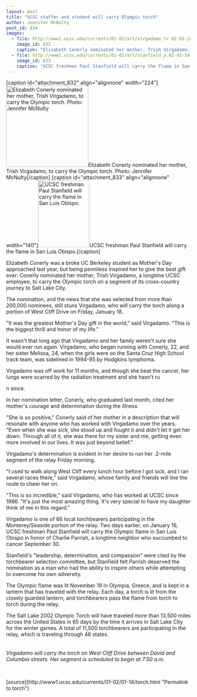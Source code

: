 ```yaml
---
layout: post
title: "UCSC staffer and student will carry Olympic torch"
author: Jennifer McNulty
post_id: 834
images:
  - file: http://www1.ucsc.edu/currents/01-02/art/virgadamo_tr.02-01-14.224.jpg
    image_id: 832
    caption: "Elizabeth Conerly nominated her mother, Trish Virgadamo, to carry the Olympic torch. Photo: Jennifer McNulty"
  - file: http://www1.ucsc.edu/currents/01-02/art/stanfield_p.02-01-14.140.jpg
    image_id: 833
    caption: "UCSC freshman Paul Stanfield will carry the flame in San Luis Obispo."
---
```


[caption id="attachment_832" align="alignnone" width="224"]<a href="http://localhost/mysite/wp-content/uploads/2002/01/virgadamo_tr.02-01-14.224.jpg"><img class="size-full wp-image-832" src="http://localhost/mysite/wp-content/uploads/2002/01/virgadamo_tr.02-01-14.224.jpg" alt="Elizabeth Conerly nominated her mother, Trish Virgadamo, to carry the Olympic torch. Photo: Jennifer McNulty" width="224" height="221" /></a>Elizabeth Conerly nominated her mother, Trish Virgadamo, to carry the Olympic torch. Photo: Jennifer McNulty[/caption]
[caption id="attachment_833" align="alignnone" width="140"]<a href="http://localhost/mysite/wp-content/uploads/2002/01/stanfield_p.02-01-14.140.jpg"><img class="size-full wp-image-833" src="http://localhost/mysite/wp-content/uploads/2002/01/stanfield_p.02-01-14.140.jpg" alt="UCSC freshman Paul Stanfield will carry the flame in San Luis Obispo." width="140" height="182" /></a>UCSC freshman Paul Stanfield will carry the flame in San Luis Obispo.[/caption]
<p>
  Elizabeth Conerly was a broke UC Berkeley student as Mother's Day approached last year, but being penniless inspired her to give the best gift ever: Conerly nominated her mother, Trish Virgadamo, a longtime UCSC employee, to carry the Olympic torch on a segment of its cross-country journey to Salt Lake City.
</p>The nomination, and the news that she was selected from more than 200,000 nominees, still stuns Virgadamo, who will carry the torch along a portion of West Cliff Drive on Friday, January 18.
<p>
  "It was the greatest Mother's Day gift in the world," said Virgadamo. "This is the biggest thrill and honor of my life."
</p>
<p>
  It wasn't that long ago that Virgadamo and her family weren't sure she would ever run again. Virgadamo, who began running with Conerly, 22, and her sister Melissa, 24, when the girls were on the Santa Cruz High School track team, was sidelined in 1994-95 by Hodgkins lymphoma.
</p>
<p>
  Virgadamo was off work for 11 months, and though she beat the cancer, her lungs were scarred by the radiation treatment and she hasn't ru
</p>n since.
<p>
  In her nomination letter, Conerly, who graduated last month, cited her mother's courage and determination during the illness.
</p>
<p>
  "She is so positive," Conerly said of her mother in a description that will resonate with anyone who has worked with Virgadamo over the years. "Even when she was sick, she stood up and fought it and didn't let it get her down. Through all of it, she was there for my sister and me, getting even more involved in our lives. It was just beyond belief."
</p>
<p>
  Virgadamo's determination is evident in her desire to run her .2-mile segment of the relay Friday morning.
</p>
<p>
  "I used to walk along West Cliff every lunch hour before I got sick, and I ran several races there," said Virgadamo, whose family and friends will line the route to cheer her on.
</p>
<p>
  "This is so incredible," said Virgadamo, who has worked at UCSC since 1986. "It's just the most amazing thing. It's very special to have my daughter think of me in this regard."
</p>
<p>
  Virgadamo is one of 66 local torchbearers participating in the Monterey/Seaside portion of the relay. Two days earlier, on January 16, UCSC freshman Paul Stanfield will carry the Olympic flame in San Luis Obispo in honor of Charlie Parrish, a longtime neighbor who succumbed to cancer September 30.
</p>
<p>
  Stanfield's "leadership, determination, and compassion" were cited by the torchbearer selection committee, but Stanfield felt Parrish deserved the nomination as a man who had the ability to inspire others while attempting to overcome his own adversity.
</p>
<p>
  The Olympic flame was lit November 19 in Olympia, Greece, and is kept in a lantern that has traveled with the relay. Each day, a torch is lit from the closely guarded lantern, and torchbearers pass the flame from torch to torch during the relay.
</p>
<p>
  The Salt Lake 2002 Olympic Torch will have traveled more than 13,500 miles across the United States in 65 days by the time it arrives in Salt Lake City for the winter games. A total of 11,500 torchbearers are participating in the relay, which is traveling through 46 states.<br>
  <br>
  <br>
  <i>Virgadamo will carry the torch on West Cliff Drive between David and Columbia streets. Her segment is scheduled to begin at 7:50 a.m.</i>
</p>
<p>
  <br>

</p>
<p>

</p>
[source](http://www1.ucsc.edu/currents/01-02/01-14/torch.html "Permalink to torch")
